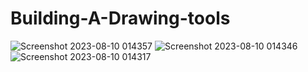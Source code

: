 # Building-A-Drawing-tools
![Screenshot 2023-08-10 014357](https://github.com/Satya0403/Building-A-Drawing-tools/assets/138397382/b2419012-1dd0-40c4-92ca-5c1a1da26916)
![Screenshot 2023-08-10 014346](https://github.com/Satya0403/Building-A-Drawing-tools/assets/138397382/569f305b-924a-491c-a133-e6dce96a62b4)
![Screenshot 2023-08-10 014317](https://github.com/Satya0403/Building-A-Drawing-tools/assets/138397382/6de881e0-a57a-4d77-b5c3-6eae3e6dc2f2)
